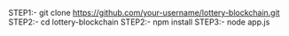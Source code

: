 STEP1:-
git clone https://github.com/your-username/lottery-blockchain.git
STEP2:-
cd lottery-blockchain
STEP2:-
npm install
STEP3:-
node app.js
